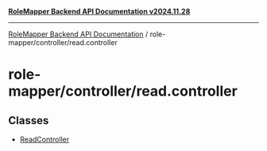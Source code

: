 [**RoleMapper Backend API Documentation v2024.11.28**](../../../README.md)

***

[RoleMapper Backend API Documentation](../../../modules.md) / role-mapper/controller/read.controller

# role-mapper/controller/read.controller

## Classes

- [ReadController](classes/ReadController.md)

